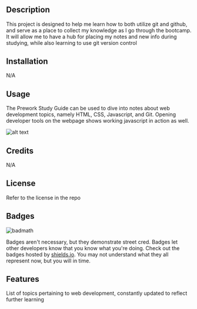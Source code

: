 # <Your-Project-Title>

## Description

  This project is designed to help me learn how to both utilize git and github, and serve as a place to collect my knowledge as I go through the bootcamp. It will allow me to have a hub for placing my notes and new info during studying, while also learning to use git version control

## Installation

N/A

## Usage

The Prework Study Guide can be used to dive into notes about web development topics, namely HTML, CSS, Javascript, and Git. Opening developer tools on the webpage shows working javascript in action as well.

![alt text](assets/images/screenshot.png)

## Credits

 N/A

## License

Refer to the license in the repo

## Badges

![badmath](https://img.shields.io/github/languages/top/nielsenjared/badmath)

Badges aren't necessary, but they demonstrate street cred. Badges let other developers know that you know what you're doing. Check out the badges hosted by [shields.io](https://shields.io/). You may not understand what they all represent now, but you will in time.

## Features

List of topics pertaining to web development, constantly updated to reflect further learning